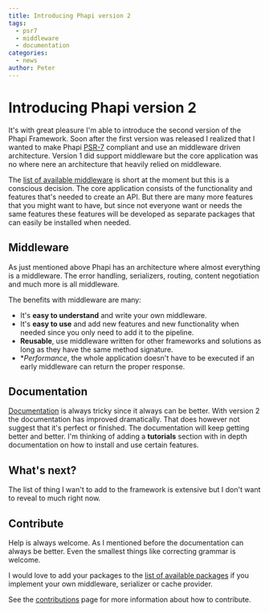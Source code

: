 ```yaml
---
title: Introducing Phapi version 2
tags:
  - psr7
  - middleware
  - documentation
categories:
  - news
author: Peter
---
```


# Introducing Phapi version 2
It's with great pleasure I'm able to introduce the second version of the Phapi Framework. Soon after the first version was released I realized that I wanted to make Phapi [PSR-7](http://www.php-fig.org/psr/psr-7/) compliant and use an middleware driven architecture. Version 1 did support middleware but the core application was no where nere an architecture that heavily relied on middleware.

<!--more-->

The [list of available middleware](/docs/middleware/introduction/) is short at the moment but this is a conscious decision. The core application consists of the functionality and features that's needed to create an API. But there are many more features that you might want to have, but since not everyone want or needs the same features these features will be developed as separate packages that can easily be installed when needed.

## Middleware
As just mentioned above Phapi has an architecture where almost everything is a middleware. The error handling, serializers, routing, content negotiation and much more is all middleware.

The benefits with middleware are many:

- It's **easy to understand** and write your own middleware.
- It's **easy to use** and add new features and new functionality when needed since you only need to add it to the pipeline.
- **Reusable**, use middleware written for other frameworks and solutions as long as they have the same method signature.
- **Performance*, the whole application doesn't have to be executed if an early middleware can return the proper response.

## Documentation
[Documentation](/docs/) is always tricky since it always can be better. With version 2 the documentation has improved dramatically. That does however not suggest that it's perfect or finished. The documentation will keep getting better and better. I'm thinking of adding a **tutorials** section with in depth documentation on how to install and use certain features.

## What's next?
The list of thing I wan't to add to the framework is extensive but I don't want to reveal to much right now. 

## Contribute
Help is always welcome. As I mentioned before the documentation can always be better. Even the smallest things like correcting grammar is welcome. 

I would love to add your packages to the [list of available packages]() if you implement your own middleware, serializer or cache provider.

See the [contributions](/docs/contributions/) page for more information about how to contribute.
